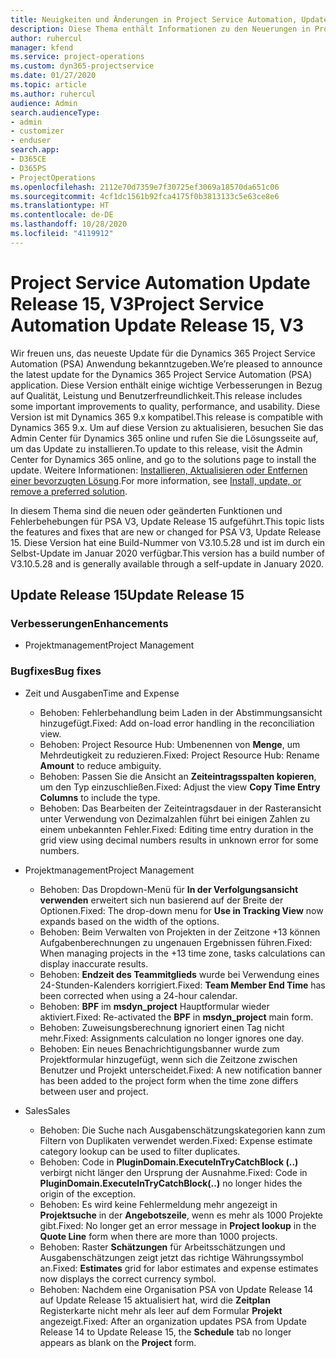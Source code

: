 ```yaml
---
title: Neuigkeiten und Änderungen in Project Service Automation, Update Release 15, V3
description: Diese Thema enthält Informationen zu den Neuerungen in Project Service Automation Release 15, V3.
author: ruhercul
manager: kfend
ms.service: project-operations
ms.custom: dyn365-projectservice
ms.date: 01/27/2020
ms.topic: article
ms.author: ruhercul
audience: Admin
search.audienceType:
- admin
- customizer
- enduser
search.app:
- D365CE
- D365PS
- ProjectOperations
ms.openlocfilehash: 2112e70d7359e7f30725ef3069a18570da651c06
ms.sourcegitcommit: 4cf1dc1561b92fca4175f0b3813133c5e63ce8e6
ms.translationtype: HT
ms.contentlocale: de-DE
ms.lasthandoff: 10/28/2020
ms.locfileid: "4119912"
---
```

# <a name="project-service-automation-update-release-15-v3"></a><span data-ttu-id="4a80d-103">Project Service Automation Update Release 15, V3</span><span class="sxs-lookup"><span data-stu-id="4a80d-103">Project Service Automation Update Release 15, V3</span></span>

<span data-ttu-id="4a80d-104">Wir freuen uns, das neueste Update für die Dynamics 365 Project Service Automation (PSA) Anwendung bekanntzugeben.</span><span class="sxs-lookup"><span data-stu-id="4a80d-104">We’re pleased to announce the latest update for the Dynamics 365 Project Service Automation (PSA) application.</span></span> <span data-ttu-id="4a80d-105">Diese Version enthält einige wichtige Verbesserungen in Bezug auf Qualität, Leistung und Benutzerfreundlichkeit.</span><span class="sxs-lookup"><span data-stu-id="4a80d-105">This release includes some important improvements to quality, performance, and usability.</span></span> <span data-ttu-id="4a80d-106">Diese Version ist mit Dynamics 365 9.x kompatibel.</span><span class="sxs-lookup"><span data-stu-id="4a80d-106">This release is compatible with Dynamics 365 9.x.</span></span> <span data-ttu-id="4a80d-107">Um auf diese Version zu aktualisieren, besuchen Sie das Admin Center für Dynamics 365 online und rufen Sie die Lösungsseite auf, um das Update zu installieren.</span><span class="sxs-lookup"><span data-stu-id="4a80d-107">To update to this release, visit the Admin Center for Dynamics 365 online, and go to the solutions page to install the update.</span></span> <span data-ttu-id="4a80d-108">Weitere Informationen: [Installieren, Aktualisieren oder Entfernen einer bevorzugten Lösung](https://docs.microsoft.com/power-platform/admin/install-remove-preferred-solution).</span><span class="sxs-lookup"><span data-stu-id="4a80d-108">For more information, see [Install, update, or remove a preferred solution](https://docs.microsoft.com/power-platform/admin/install-remove-preferred-solution).</span></span>

<span data-ttu-id="4a80d-109">In diesem Thema sind die neuen oder geänderten Funktionen und Fehlerbehebungen für PSA V3, Update Release 15 aufgeführt.</span><span class="sxs-lookup"><span data-stu-id="4a80d-109">This topic lists the features and fixes that are new or changed for PSA V3, Update Release 15.</span></span> <span data-ttu-id="4a80d-110">Diese Version hat eine Build-Nummer von V3.10.5.28 und ist im durch ein Selbst-Update im Januar 2020 verfügbar.</span><span class="sxs-lookup"><span data-stu-id="4a80d-110">This version has a build number of V3.10.5.28 and is generally available through a self-update in January 2020.</span></span>

## <a name="update-release-15"></a><span data-ttu-id="4a80d-111">Update Release 15</span><span class="sxs-lookup"><span data-stu-id="4a80d-111">Update Release 15</span></span> 

### <a name="enhancements"></a><span data-ttu-id="4a80d-112">Verbesserungen</span><span class="sxs-lookup"><span data-stu-id="4a80d-112">Enhancements</span></span>

- <span data-ttu-id="4a80d-113">Projektmanagement</span><span class="sxs-lookup"><span data-stu-id="4a80d-113">Project Management</span></span>

### <a name="bug-fixes"></a><span data-ttu-id="4a80d-114">Bugfixes</span><span class="sxs-lookup"><span data-stu-id="4a80d-114">Bug fixes</span></span>

- <span data-ttu-id="4a80d-115">Zeit und Ausgaben</span><span class="sxs-lookup"><span data-stu-id="4a80d-115">Time and Expense</span></span>

  - <span data-ttu-id="4a80d-116">Behoben: Fehlerbehandlung beim Laden in der Abstimmungsansicht hinzugefügt.</span><span class="sxs-lookup"><span data-stu-id="4a80d-116">Fixed: Add on-load error handling in the reconciliation view.</span></span>
  - <span data-ttu-id="4a80d-117">Behoben: Project Resource Hub: Umbenennen von **Menge**, um Mehrdeutigkeit zu reduzieren.</span><span class="sxs-lookup"><span data-stu-id="4a80d-117">Fixed: Project Resource Hub: Rename **Amount** to reduce ambiguity.</span></span>
  - <span data-ttu-id="4a80d-118">Behoben: Passen Sie die Ansicht an **Zeiteintragsspalten kopieren**, um den Typ einzuschließen.</span><span class="sxs-lookup"><span data-stu-id="4a80d-118">Fixed: Adjust the view **Copy Time Entry Columns** to include the type.</span></span>
  - <span data-ttu-id="4a80d-119">Behoben: Das Bearbeiten der Zeiteintragsdauer in der Rasteransicht unter Verwendung von Dezimalzahlen führt bei einigen Zahlen zu einem unbekannten Fehler.</span><span class="sxs-lookup"><span data-stu-id="4a80d-119">Fixed: Editing time entry duration in the grid view using decimal numbers results in unknown error for some numbers.</span></span>

- <span data-ttu-id="4a80d-120">Projektmanagement</span><span class="sxs-lookup"><span data-stu-id="4a80d-120">Project Management</span></span>

  - <span data-ttu-id="4a80d-121">Behoben: Das Dropdown-Menü für **In der Verfolgungsansicht verwenden** erweitert sich nun basierend auf der Breite der Optionen.</span><span class="sxs-lookup"><span data-stu-id="4a80d-121">Fixed: The drop-down menu for **Use in Tracking View** now expands based on the width of the options.</span></span>
  - <span data-ttu-id="4a80d-122">Behoben: Beim Verwalten von Projekten in der Zeitzone +13 können Aufgabenberechnungen zu ungenauen Ergebnissen führen.</span><span class="sxs-lookup"><span data-stu-id="4a80d-122">Fixed: When managing projects in the +13 time zone, tasks calculations can display inaccurate results.</span></span>
  - <span data-ttu-id="4a80d-123">Behoben: **Endzeit des Teammitglieds** wurde bei Verwendung eines 24-Stunden-Kalenders korrigiert.</span><span class="sxs-lookup"><span data-stu-id="4a80d-123">Fixed: **Team Member End Time** has been corrected when using a 24-hour calendar.</span></span>
  - <span data-ttu-id="4a80d-124">Behoben: **BPF** im **msdyn_project** Hauptformular wieder aktiviert.</span><span class="sxs-lookup"><span data-stu-id="4a80d-124">Fixed: Re-activated the **BPF** in **msdyn_project** main form.</span></span>
  - <span data-ttu-id="4a80d-125">Behoben: Zuweisungsberechnung ignoriert einen Tag nicht mehr.</span><span class="sxs-lookup"><span data-stu-id="4a80d-125">Fixed: Assignments calculation no longer ignores one day.</span></span>
  - <span data-ttu-id="4a80d-126">Behoben: Ein neues Benachrichtigungsbanner wurde zum Projektformular hinzugefügt, wenn sich die Zeitzone zwischen Benutzer und Projekt unterscheidet.</span><span class="sxs-lookup"><span data-stu-id="4a80d-126">Fixed: A new notification banner has been added to the project form when the time zone differs between user and project.</span></span>

- <span data-ttu-id="4a80d-127">Sales</span><span class="sxs-lookup"><span data-stu-id="4a80d-127">Sales</span></span>

  - <span data-ttu-id="4a80d-128">Behoben: Die Suche nach Ausgabenschätzungskategorien kann zum Filtern von Duplikaten verwendet werden.</span><span class="sxs-lookup"><span data-stu-id="4a80d-128">Fixed: Expense estimate category lookup can be used to filter duplicates.</span></span>
  - <span data-ttu-id="4a80d-129">Behoben: Code in **PluginDomain.ExecuteInTryCatchBlock (..)** verbirgt nicht länger den Ursprung der Ausnahme.</span><span class="sxs-lookup"><span data-stu-id="4a80d-129">Fixed: Code in **PluginDomain.ExecuteInTryCatchBlock(..)** no longer hides the origin of the exception.</span></span>
  - <span data-ttu-id="4a80d-130">Behoben: Es wird keine Fehlermeldung mehr angezeigt in **Projektsuche** in der **Angebotszeile**, wenn es mehr als 1000 Projekte gibt.</span><span class="sxs-lookup"><span data-stu-id="4a80d-130">Fixed: No longer get an error message in **Project lookup** in the **Quote Line** form when there are more than 1000 projects.</span></span>
  - <span data-ttu-id="4a80d-131">Behoben: Raster **Schätzungen** für Arbeitsschätzungen und Ausgabenschätzungen zeigt jetzt das richtige Währungssymbol an.</span><span class="sxs-lookup"><span data-stu-id="4a80d-131">Fixed: **Estimates** grid for labor estimates and expense estimates now displays the correct currency symbol.</span></span>
  - <span data-ttu-id="4a80d-132">Behoben: Nachdem eine Organisation PSA von Update Release 14 auf Update Release 15 aktualisiert hat, wird die **Zeitplan** Registerkarte nicht mehr als leer auf dem Formular **Projekt** angezeigt.</span><span class="sxs-lookup"><span data-stu-id="4a80d-132">Fixed: After an organization updates PSA from Update Release 14 to Update Release 15, the **Schedule** tab no longer appears as blank on the **Project** form.</span></span>
